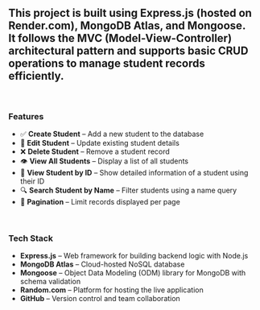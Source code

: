 
<h2>
  This project is built using <strong>Express.js</strong> (hosted on <strong>Render.com</strong>), <strong>MongoDB Atlas</strong>, and <strong>Mongoose</strong>.<br />
  It follows the <strong>MVC</strong> (Model-View-Controller) architectural pattern and supports basic <strong>CRUD</strong> operations to manage student records efficiently.
</h2>

<br />

<h3>Features</h3>
<ul>
  <li>✅ <strong>Create Student</strong> – Add a new student to the database</li>
  <li>📝 <strong>Edit Student</strong> – Update existing student details</li>
  <li>❌ <strong>Delete Student</strong> – Remove a student record</li>
  <li>👁️ <strong>View All Students</strong> – Display a list of all students</li>
  <li>📄 <strong>View Student by ID</strong> – Show detailed information of a student using their ID</li>
  <li>🔍 <strong>Search Student by Name</strong> – Filter students using a name query</li>
  <li>📄 <strong>Pagination</strong> – Limit records displayed per page</li>
</ul>

<br />
 
<h3>Tech Stack</h3>
<ul>
  <li><strong>Express.js</strong> – Web framework for building backend logic with Node.js</li>
  <li><strong>MongoDB Atlas</strong> – Cloud-hosted NoSQL database</li>
  <li><strong>Mongoose</strong> – Object Data Modeling (ODM) library for MongoDB with schema validation</li>
  <li><strong>Random.com</strong> – Platform for hosting the live application</li>
  <li><strong>GitHub</strong> – Version control and team collaboration</li>
</ul>
